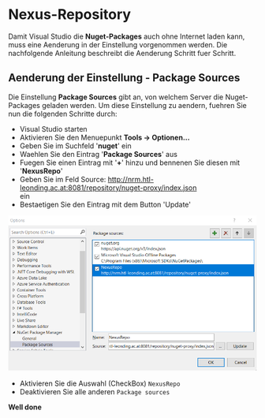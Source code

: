 ﻿# Nexus-Repository  
  
Damit Visual Studio die **Nuget-Packages** auch ohne Internet laden kann, muss eine Aenderung in der Einstellung vorgenommen werden. Die nachfolgende Anleitung beschreibt die Aenderung Schritt fuer Schritt.  
  
## Aenderung der Einstellung - Package Sources  
  
Die Einstellung **Package Sources** gibt an, von welchem Server die Nuget-Packages geladen werden. Um diese Einstellung zu aendern, fuehren Sie nun die folgenden Schritte durch:  
  
* Visual Studio starten  
* Aktivieren Sie den Menuepunkt **Tools -> Optionen...**  
* Geben Sie im Suchfeld '**nuget**' ein  
* Waehlen Sie den Eintrag '**Package Sources**' aus  
* Fuegen Sie einen Eintrag mit '**+**' hinzu und bennenen Sie diesen mit '**NexusRepo**'  
* Geben Sie im Feld Source: http://nrm.htl-leonding.ac.at:8081/repository/nuget-proxy/index.json  
ein  
* Bestaetigen Sie den Eintrag mit dem Button 'Update'  
  
![Screenshot](nugetscreenshot.png)  
  
* Aktivieren Sie die Auswahl (CheckBox) `NexusRepo`  
* Deaktivieren Sie alle anderen `Package sources`  
  
**Well done**  
